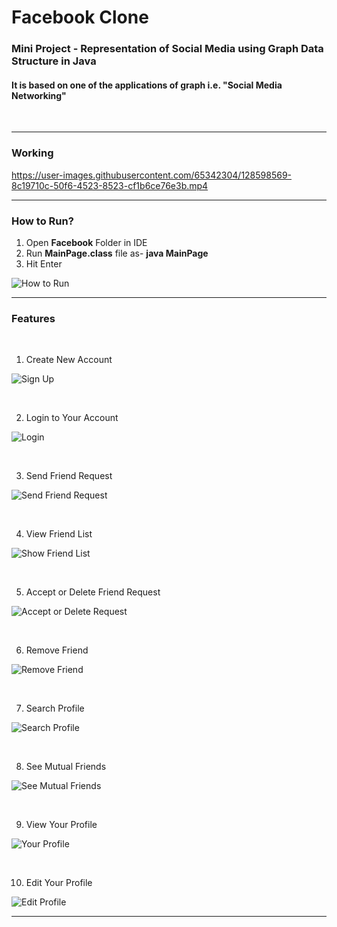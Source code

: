 # Facebook Clone 

### Mini Project - Representation of Social Media using Graph Data Structure in Java


#### It is based on one of the applications of graph i.e. "Social Media Networking"

<br/>

<hr/>

### Working

https://user-images.githubusercontent.com/65342304/128598569-8c19710c-50f6-4523-8523-cf1b6ce76e3b.mp4

<hr/>

### How to Run?
1. Open **Facebook** Folder in IDE
2. Run **MainPage.class** file as- **java MainPage**
3. Hit Enter

![How to Run](https://user-images.githubusercontent.com/65342304/128592698-414065e5-ebbf-468a-bf82-e74649e37ed4.gif)

<hr/>

### Features

<p>&nbsp;</p>

 1. Create New Account
 
 ![Sign Up](https://user-images.githubusercontent.com/65342304/128598454-50f4e9f5-52fd-4187-b29c-b0c7789e3a66.gif)

<p>&nbsp;</p>

 2. Login to Your Account
 
 ![Login](https://user-images.githubusercontent.com/65342304/128596424-e40c6ac7-92ee-4fc4-b83f-40f5badd6149.gif)

<p>&nbsp;</p>

 3. Send Friend Request
 
 ![Send Friend Request](https://user-images.githubusercontent.com/65342304/128596568-717d8fee-dfe1-4deb-b49d-c47a760c3496.gif)

<p>&nbsp;</p>

 4. View Friend List
 
 ![Show Friend List](https://user-images.githubusercontent.com/65342304/128596094-6a0dd1a0-45ee-4195-b9fd-78d699ba694c.gif)

<p>&nbsp;</p>

 5. Accept or Delete Friend Request
 
 ![Accept or Delete Request](https://user-images.githubusercontent.com/65342304/128596236-c44d9abb-eca7-4696-bc2a-888ff669d9d7.gif)
 
<p>&nbsp;</p>
 
 6. Remove Friend
 
 ![Remove Friend](https://user-images.githubusercontent.com/65342304/128598918-ad9fd36c-2de1-4b17-8085-2d789e1d661f.gif)

<p>&nbsp;</p>
 
 7. Search Profile
 
 ![Search Profile](https://user-images.githubusercontent.com/65342304/128598796-af17e70b-58f9-4595-a330-522ce15d647b.gif)

 <p>&nbsp;</p>
 
 8. See Mutual Friends
 
 ![See Mutual Friends](https://user-images.githubusercontent.com/65342304/128599007-6dc41059-8a03-41b0-bf60-1263f4bdcc9b.gif)

  <p>&nbsp;</p>
 
 9. View Your Profile
 
 ![Your Profile](https://user-images.githubusercontent.com/65342304/128599183-333967a6-370d-481f-ad82-8629b2e6df07.gif)

  <p>&nbsp;</p>
  
 10. Edit Your Profile
 
 ![Edit Profile](https://user-images.githubusercontent.com/65342304/128599268-1e508f45-535f-4752-97db-a7640496235b.gif)

<hr/>



